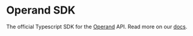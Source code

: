 # Operand SDK

The official Typescript SDK for the [Operand](https://beta.operand.ai) API. Read more on our [docs](https://docs.operand.ai).
